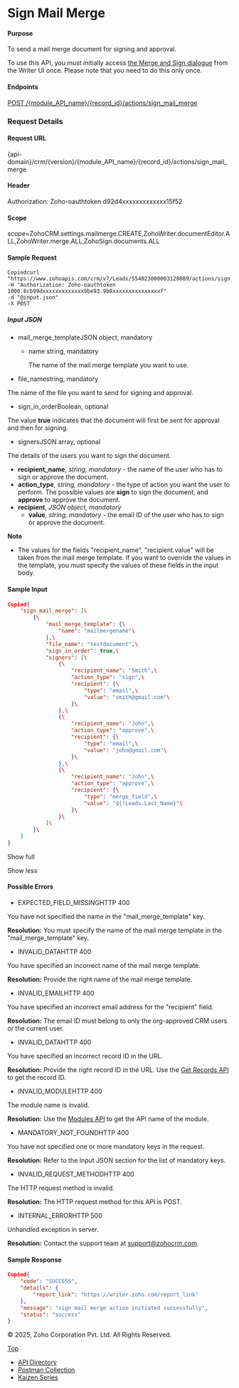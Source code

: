 
# Sign Mail Merge

#### Purpose

To send a mail merge document for signing and approval.

To use this API, you must initially access [the Merge and Sign dialogue](https://help.zoho.com/portal/en/kb/writer/writer-limitations/articles/prerequisites-for-merge-sign-and-sign-apis-in-writer) from the Writer UI once. Please note that you need to do this only once.

#### Endpoints

[POST /{module\_API\_name}/{record\_id}/actions/sign\_mail\_merge](https://www.zoho.com/crm/developer/docs/api/v7/sign-mail-merge.html)

### Request Details

#### Request URL

{api-domain}/crm/{version}/{module\_API\_name}/{record\_id}/actions/sign\_mail\_merge

#### Header

Authorization: Zoho-oauthtoken d92d4xxxxxxxxxxxxx15f52

#### Scope

scope=ZohoCRM.settings.mailmerge.CREATE,ZohoWriter.documentEditor.ALL,ZohoWriter.merge.ALL,ZohoSign.documents.ALL

#### Sample Request

``` curl
Copiedcurl "https://www.zohoapis.com/crm/v7/Leads/554023000003128089/actions/sign_mail_merge"
-H "Authorization: Zoho-oauthtoken 1000.8cb99dxxxxxxxxxxxxx9be93.9b8xxxxxxxxxxxxxxxf"
-d "@input.json"
-X POST
```

##### Input JSON

- mail\_merge\_templateJSON object, mandatory

  - name string, mandatory



    The name of the mail merge template you want to use.
- file\_namestring, mandatory



The name of the file you want to send for signing and approval.

- sign\_in\_orderBoolean, optional



The value **true** indicates that the document will first be sent for approval and then for signing.

- signersJSON array, optional



The details of the users you want to sign the document.



- **recipient\_name**, _string, mandatory_ \- the name of the user who has to sign or approve the document.
- **action\_type**, _string, mandatory_ \- the type of action you want the user to perform. The possible values are **sign** to sign the document, and **approve** to approve the document.
- **recipient**, _JSON object, mandatory_
  - **value**, _string, mandatory_ \- the email ID of the user who has to sign or approve the document.

**Note**

- The values for the fields "recipient\_name", "recipient.value" will be taken from the mail merge template. If you want to override the values in the template, you must specify the values of these fields in the input body.

#### Sample Input

``` json
Copied{
    "sign_mail_merge": [\
        {\
            "mail_merge_template": {\
                "name": "mailmergename"\
            },\
            "file_name": "testdocument",\
            "sign_in_order": true,\
            "signers": [\
                {\
                    "recipient_name": "Smith",\
                    "action_type": "sign",\
                    "recipient": {\
                        "type": "email",\
                        "value": "smith@gmail.com"\
                    }\
                },\
                {\
                    "recipient_name": "John",\
                    "action_type": "approve",\
                    "recipient": {\
                        "type": "email",\
                        "value": "john@gmail.com"\
                    }\
                },\
                {\
                    "recipient_name": "John",\
                    "action_type": "approve",\
                    "recipient": {\
                        "type": "merge_field",\
                        "value": "${!Leads.Last_Name}"\
                    }\
                }\
            ]\
        }\
    ]
}
```

Show full

Show less

#### Possible Errors

- EXPECTED\_FIELD\_MISSINGHTTP 400



You have not specified the name in the "mail\_merge\_template" key.

**Resolution:** You must specify the name of the mail merge template in the "mail\_merge\_template" key.

- INVALID\_DATAHTTP 400



You have specified an incorrect name of the mail merge template.

**Resolution:** Provide the right name of the mail merge template.

- INVALID\_EMAILHTTP 400



You have specified an incorrect email address for the "recipient" field.

**Resolution:** The email ID must belong to only the org-approved CRM users or the current user.

- INVALID\_DATAHTTP 400



You have specified an incorrect record ID in the URL.

**Resolution:** Provide the right record ID in the URL. Use the [Get Records API](https://www.zoho.com/crm/developer/docs/api/v7/get-records.html) to get the record ID.

- INVALID\_MODULEHTTP 400



The module name is invalid.

**Resolution:** Use the [Modules API](https://www.zoho.com/crm/developer/docs/api/v7/module-meta.html) to get the API name of the module.

- MANDATORY\_NOT\_FOUNDHTTP 400



You have not specified one or more mandatory keys in the request.

**Resolution:** Refer to the Input JSON section for the list of mandatory keys.

- INVALID\_REQUEST\_METHODHTTP 400



The HTTP request method is invalid.

**Resolution:** The HTTP request method for this API is POST.

- INTERNAL\_ERRORHTTP 500



Unhandled exception in server.

**Resolution:** Contact the support team at support@zohocrm.com.


#### Sample Response

``` json
Copied{
    "code": "SUCCESS",
    "details": {
        "report_link": "https://writer.zoho.com/report_link"
    },
    "message": "sign mail merge action initiated successfully",
    "status": "success"
}
```

© 2025, Zoho Corporation Pvt. Ltd. All Rights Reserved.

[Top](https://www.zoho.com/crm/developer/docs/api/v7/sign-mail-merge.html#top)

- [API Directory](https://www.zoho.com/crm/developer/docs/api-directory.html?source_from=qlink_)
- [Postman Collection](https://www.postman.com/zohocrmdevelopers/workspace/zoho-crm-developers/overview?source_from=qlink_)
- [Kaizen Series](https://www.zoho.com/crm/developer/docs/kaizen-series-directory.html?source_from=qlink_)